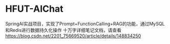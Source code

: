 # HFUT-AIChat
SpringAI实战项目，实现了Prompt+FunctionCalling+RAG的功能，通过MySQL和Redis进行数据持久化操作
十万字详细笔记文档，请查看 https://blog.csdn.net/2201_75669520/article/details/148834250
